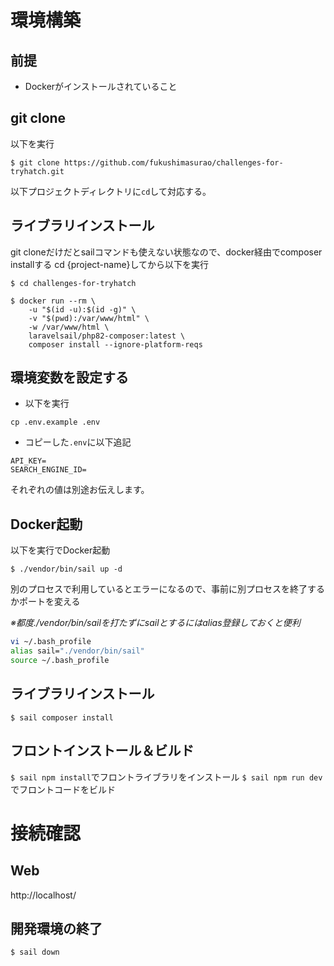 # 環境構築

## 前提
- Dockerがインストールされていること

## git clone
以下を実行

`$ git clone https://github.com/fukushimasurao/challenges-for-tryhatch.git`

以下プロジェクトディレクトリに`cd`して対応する。

## ライブラリインストール
git cloneだけだとsailコマンドも使えない状態なので、docker経由でcomposer installする cd {project-name}してから以下を実行

```
$ cd challenges-for-tryhatch 

$ docker run --rm \
    -u "$(id -u):$(id -g)" \
    -v "$(pwd):/var/www/html" \
    -w /var/www/html \
    laravelsail/php82-composer:latest \
    composer install --ignore-platform-reqs
```

## 環境変数を設定する
- 以下を実行

`cp .env.example .env`

- コピーした`.env`に以下追記

```
API_KEY=
SEARCH_ENGINE_ID=
```

それぞれの値は別途お伝えします。

## Docker起動
以下を実行でDocker起動

`$ ./vendor/bin/sail up -d`

別のプロセスで利用しているとエラーになるので、事前に別プロセスを終了するかポートを変える

*※都度./vendor/bin/sailを打たずにsailとするにはalias登録しておくと便利*

```bash
vi ~/.bash_profile
alias sail="./vendor/bin/sail"
source ~/.bash_profile
```

## ライブラリインストール

`$ sail composer install`

## フロントインストール＆ビルド
`$ sail npm install`でフロントライブラリをインストール
`$ sail npm run dev`でフロントコードをビルド

# 接続確認

## Web

http://localhost/

## 開発環境の終了

`$ sail down`
